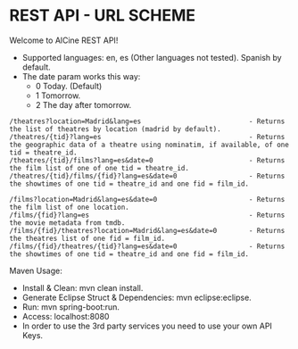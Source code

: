 REST API - URL SCHEME
=====================

Welcome to AlCine REST API!

- Supported languages: en, es (Other languages not tested). Spanish by default.
- The date param works this way:
  - 0 Today. (Default)
  - 1 Tomorrow.
  - 2 The day after tomorrow.

```
/theatres?location=Madrid&lang=es			        	    - Returns the list of theatres by location (madrid by default).
/theatres/{tid}?lang=es						                - Returns the geographic data of a theatre using nominatim, if available, of one tid = theatre_id.
/theatres/{tid}/films?lang=es&date=0		        		- Returns the film list of one of one tid = theatre_id.
/theatres/{tid}/films/{fid}?lang=es&date=0              	- Returns the showtimes of one tid = theatre_id and one fid = film_id.
```

```
/films?location=Madrid&lang=es&date=0				        - Returns the film list of one location.
/films/{fid}?lang=es						                - Returns the movie metadata from tmdb.
/films/{fid}/theatres?location=Madrid&lang=es&date=0		- Returns the theatres list of one fid = film_id.
/films/{fid}/theatres/{tid}?lang=es&date=0			        - Returns the showtimes of one tid = theatre_id and one fid = film_id.
```

Maven Usage:
- Install & Clean: mvn clean install.
- Generate Eclipse Struct & Dependencies: mvn eclipse:eclipse.
- Run: mvn spring-boot:run.
- Access: localhost:8080
- In order to use the 3rd party services you need to use your own API Keys.
